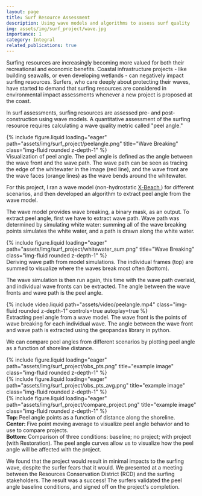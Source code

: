 ```yaml
---
layout: page
title: Surf Resource Assessment
description: Using wave models and algorithms to assess surf quality
img: assets/img/surf_project/wave.jpg
importance: 1
category: Integral
related_publications: true
---
```


Surfing resources are increasingly becoming more valued for both their recreational and economic benefits. Coastal infrastructure projects - like building seawalls, or even developing wetlands - can negatively impact surfing resources. Surfers, who care deeply about protecting their waves, have started to demand that surfing resources are considered in environmental impact assessments whenever a new project is proposed at the coast. 

In surf assessments, surfing resources are assessed pre- and post- construction using wave models. A quantitative assessment of the surfing resource requires calculating a wave quality metric called "peel angle." 

<div class="row">
    <div class="col-sm mt-3 mt-md-0">
        {% include figure.liquid loading="eager" path="assets/img/surf_project/peelangle.png" title="Wave Breaking" class="img-fluid rounded z-depth-1" %}
    </div>
</div>
<div class="caption">
    Visualization of peel angle. The peel angle is defined as the angle between the wave front and the wave path. The wave path can be seen as tracing the edge of the whitewater in the image (red line), and the wave front are the wave faces (orange lines) as the wave bends around the whitewater.
</div>

For this project, I ran a wave model (non-hydrostatic <a href="https://oss.deltares.nl/web/xbeach/"> X-Beach </a>) for different scenarios, and then developed an algorithm to extract peel angle from the wave model.

The wave model provides wave breaking, a binary mask, as an output. To extract peel angle, first we have to extract wave path. Wave path was determined by simulating white water: summing all of the wave breaking points simulates the white water, and a path is drawn along the white water. 
<div class="row">
    <div class="col-sm mt-3 mt-md-0">
        {% include figure.liquid loading="eager" path="assets/img/surf_project/whitewater_sum.png" title="Wave Breaking" class="img-fluid rounded z-depth-1" %}
    </div>
</div>
<div class="caption">
    Deriving wave path from model simulations. The individual frames (top) are summed to visualize where the waves break most often (bottom).
</div>

The wave simulation is then run again, this time with the wave path overlaid, and individual wave fronts can be extracted. The angle between the wave fronts and wave path is the peel angle. 
<div class="row mt-3">
    <div class="col-sm mt-3 mt-md-0">
        {% include video.liquid path="assets/video/peelangle.mp4" class="img-fluid rounded z-depth-1" controls=true autoplay=true %}
    </div>
</div>
<div class="caption">
    Extracting peel angle from a wave model. The wave front is the points of wave breaking for each individual wave. The angle between the wave front and wave path is extracted using the geopandas library in python.
</div>

We can compare peel angles from different scenarios by plotting peel angle as a function of shoreline distance.

<div class="row">
    <div class="col-sm mt-3 mt-md-0">
        {% include figure.liquid loading="eager" path="assets/img/surf_project/obs_pts.png" title="example image" class="img-fluid rounded z-depth-1" %}
    </div>
</div>
<div class="row">
    <div class="col-sm mt-3 mt-md-0">
        {% include figure.liquid loading="eager" path="assets/img/surf_project/obs_pts_avg.png" title="example image" class="img-fluid rounded z-depth-1" %}
    </div>
</div>
<div class="row">
    <div class="col-sm mt-3 mt-md-0">
        {% include figure.liquid loading="eager" path="assets/img/surf_project/compare_project.png" title="example image" class="img-fluid rounded z-depth-1" %}
    </div>
</div>

<div class="caption">
    <b> Top: </b> Peel angle points as a function of distance along the shoreline. 
    <br>
    <b> Center: </b> Five point moving average to visualize peel angle behavior and to use to compare projects. 
    <br>
    <b> Bottom: </b> Comparison of three conditions: baseline; no project; with project (with Restoration). The peel angle curves allow us to visualize how the peel angle will be affected with the project. 
</div>

We found that the project would result in minimal impacts to the surfing wave, despite the surfer fears that it would. We presented at a meeting between the Resources Conservation District (RCD) and the surfing stakeholders. The result was a success! The surfers validated the peel angle baseline conditions, and signed off on the project's completion.
